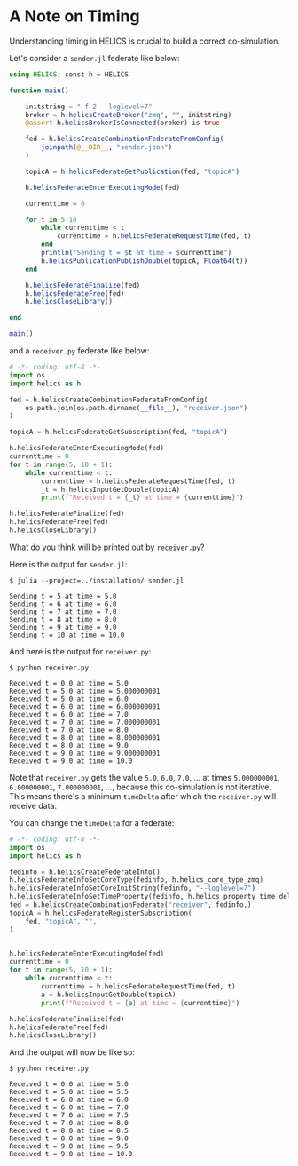 # A Note on Timing

Understanding timing in HELICS is crucial to build a correct co-simulation.

Let's consider a `sender.jl` federate like below:

```julia
using HELICS; const h = HELICS

function main()

    initstring = "-f 2 --loglevel=7"
    broker = h.helicsCreateBroker("zmq", "", initstring)
    @assert h.helicsBrokerIsConnected(broker) is true

    fed = h.helicsCreateCombinationFederateFromConfig(
        joinpath(@__DIR__, "sender.json")
    )

    topicA = h.helicsFederateGetPublication(fed, "topicA")

    h.helicsFederateEnterExecutingMode(fed)

    currenttime = 0

    for t in 5:10
        while currenttime < t
            currenttime = h.helicsFederateRequestTime(fed, t)
        end
        println("Sending t = $t at time = $currenttime")
        h.helicsPublicationPublishDouble(topicA, Float64(t))
    end

    h.helicsFederateFinalize(fed)
    h.helicsFederateFree(fed)
    h.helicsCloseLibrary()

end

main()
```

and a `receiver.py` federate like below:

```python
# -*- coding: utf-8 -*-
import os
import helics as h

fed = h.helicsCreateCombinationFederateFromConfig(
    os.path.join(os.path.dirname(__file__), "receiver.json")
)

topicA = h.helicsFederateGetSubscription(fed, "topicA")

h.helicsFederateEnterExecutingMode(fed)
currenttime = 0
for t in range(5, 10 + 1):
    while currenttime < t:
        currenttime = h.helicsFederateRequestTime(fed, t)
        _t = h.helicsInputGetDouble(topicA)
        print(f"Received t = {_t} at time = {currenttime}")

h.helicsFederateFinalize(fed)
h.helicsFederateFree(fed)
h.helicsCloseLibrary()
```

What do you think will be printed out by `receiver.py`?

Here is the output for `sender.jl`:

```
$ julia --project=../installation/ sender.jl

Sending t = 5 at time = 5.0
Sending t = 6 at time = 6.0
Sending t = 7 at time = 7.0
Sending t = 8 at time = 8.0
Sending t = 9 at time = 9.0
Sending t = 10 at time = 10.0
```

And here is the output for `receiver.py`:

```
$ python receiver.py

Received t = 0.0 at time = 5.0
Received t = 5.0 at time = 5.000000001
Received t = 5.0 at time = 6.0
Received t = 6.0 at time = 6.000000001
Received t = 6.0 at time = 7.0
Received t = 7.0 at time = 7.000000001
Received t = 7.0 at time = 8.0
Received t = 8.0 at time = 8.000000001
Received t = 8.0 at time = 9.0
Received t = 9.0 at time = 9.000000001
Received t = 9.0 at time = 10.0
```

Note that `receiver.py` gets the value `5.0`, `6.0`, `7.0`, ... at times `5.000000001`, `6.000000001`, `7.000000001`, ..., because this co-simulation is not iterative.
This means there's a minimum `timeDelta` after which the `receiver.py` will receive data.

You can change the `timeDelta` for a federate:

```python
# -*- coding: utf-8 -*-
import os
import helics as h

fedinfo = h.helicsCreateFederateInfo()
h.helicsFederateInfoSetCoreType(fedinfo, h.helics_core_type_zmq)
h.helicsFederateInfoSetCoreInitString(fedinfo, "--loglevel=7")
h.helicsFederateInfoSetTimeProperty(fedinfo, h.helics_property_time_delta, 0.5)
fed = h.helicsCreateCombinationFederate("receiver", fedinfo,)
topicA = h.helicsFederateRegisterSubscription(
    fed, "topicA", "",
)


h.helicsFederateEnterExecutingMode(fed)
currenttime = 0
for t in range(5, 10 + 1):
    while currenttime < t:
        currenttime = h.helicsFederateRequestTime(fed, t)
        a = h.helicsInputGetDouble(topicA)
        print(f"Received t = {a} at time = {currenttime}")

h.helicsFederateFinalize(fed)
h.helicsFederateFree(fed)
h.helicsCloseLibrary()
```

And the output will now be like so:

```
$ python receiver.py

Received t = 0.0 at time = 5.0
Received t = 5.0 at time = 5.5
Received t = 6.0 at time = 6.0
Received t = 6.0 at time = 7.0
Received t = 7.0 at time = 7.5
Received t = 7.0 at time = 8.0
Received t = 8.0 at time = 8.5
Received t = 8.0 at time = 9.0
Received t = 9.0 at time = 9.5
Received t = 9.0 at time = 10.0
```
